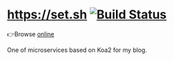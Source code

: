 # https://set.sh [![Build Status](https://travis-ci.org/lbwa/lbwa.github.io.svg?branch=vue)](https://travis-ci.org/lbwa/lbwa.github.io)

👉Browse [online](https://set.sh)

One of microservices based on Koa2 for my blog.
